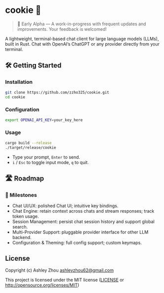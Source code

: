 # cookie 🍪


> 🧪 Early Alpha — A work-in-progress with frequent updates and improvements. Your feedback is welcomed!

A lightweight, terminal-based chat client for large language models (LLMs), built in Rust. Chat with OpenAI’s ChatGPT or any provider directly from your terminal.

## 🛠️ Getting Started

### Installation

```sh
git clone https://github.com/zzho325/cookie.git
cd cookie
```

### Configuration

```sh
export OPENAI_API_KEY=your_key_here
```

### Usage
```sh
cargo build --release
./target/release/cookie
```

* Type your prompt, `Enter` to send.
* `i` / `Esc` to toggle input mode, `q` to quit.

## 🛣️ Roadmap

### 🎯 Milestones

* Chat UI/UX: polished Chat UI; intuitive key bindings.
* Chat Engine: retain context across chats and stream responses; track token usage.
* Session Management: persist chat session history and support global search.
* Multi-Provider Support: pluggable provider interface for other LLM backend.
* Configuration & Theming: full config support; custom keymaps.

## License

Copyright (c) Ashley Zhou <ashleyzhou62@gmail.com>

This project is licensed under the MIT license ([LICENSE] or <http://opensource.org/licenses/MIT>)

[LICENSE]: ./LICENSE
